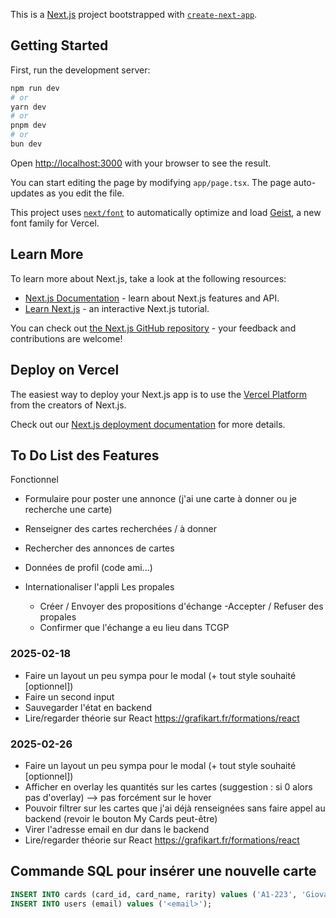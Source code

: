 This is a [Next.js](https://nextjs.org) project bootstrapped with [`create-next-app`](https://nextjs.org/docs/app/api-reference/cli/create-next-app).

## Getting Started

First, run the development server:

```bash
npm run dev
# or
yarn dev
# or
pnpm dev
# or
bun dev
```

Open [http://localhost:3000](http://localhost:3000) with your browser to see the result.

You can start editing the page by modifying `app/page.tsx`. The page auto-updates as you edit the file.

This project uses [`next/font`](https://nextjs.org/docs/app/building-your-application/optimizing/fonts) to automatically optimize and load [Geist](https://vercel.com/font), a new font family for Vercel.

## Learn More

To learn more about Next.js, take a look at the following resources:

- [Next.js Documentation](https://nextjs.org/docs) - learn about Next.js features and API.
- [Learn Next.js](https://nextjs.org/learn) - an interactive Next.js tutorial.

You can check out [the Next.js GitHub repository](https://github.com/vercel/next.js) - your feedback and contributions are welcome!

## Deploy on Vercel

The easiest way to deploy your Next.js app is to use the [Vercel Platform](https://vercel.com/new?utm_medium=default-template&filter=next.js&utm_source=create-next-app&utm_campaign=create-next-app-readme) from the creators of Next.js.

Check out our [Next.js deployment documentation](https://nextjs.org/docs/app/building-your-application/deploying) for more details.

## To Do List des Features

Fonctionnel

- Formulaire pour poster une annonce (j'ai une carte à donner ou je recherche une carte)

- Renseigner des cartes recherchées / à donner
- Rechercher des annonces de cartes
- Données de profil (code ami...)
- Internationaliser l'appli
  Les propales
  - Créer / Envoyer des propositions d'échange
    -Accepter / Refuser des propales
  - Confirmer que l'échange a eu lieu dans TCGP

### 2025-02-18

- Faire un layout un peu sympa pour le modal (+ tout style souhaité [optionnel])
- Faire un second input
- Sauvegarder l'état en backend
- Lire/regarder théorie sur React
  https://grafikart.fr/formations/react

### 2025-02-26

- Faire un layout un peu sympa pour le modal (+ tout style souhaité [optionnel])
- Afficher en overlay les quantités sur les cartes (suggestion : si 0 alors pas d'overlay) --> pas forcément sur le hover
- Pouvoir filtrer sur les cartes que j'ai déjà renseignées sans faire appel au backend (revoir le bouton My Cards peut-être)
- Virer l'adresse email en dur dans le backend
- Lire/regarder théorie sur React
  https://grafikart.fr/formations/react

## Commande SQL pour insérer une nouvelle carte

```sql
INSERT INTO cards (card_id, card_name, rarity) values ('A1-223', 'Giovanni', '⬧⬧');
INSERT INTO users (email) values ('<email>');
```

